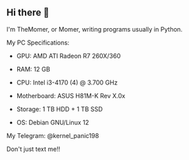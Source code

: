 ## Hi there 👋

I'm TheMomer, or Momer, writing programs usually in Python.

My PC Specifications:

- GPU: AMD ATI Radeon R7 260X/360

- RAM: 12 GB

- CPU: Intel i3-4170 (4) @ 3.700 GHz

- Motherboard: ASUS H81M-K Rev X.0x
  
- Storage: 1 TB HDD + 1 TB SSD

- OS: Debian GNU/Linux 12


My Telegram: @kernel_panic198 

Don't just text me!!


